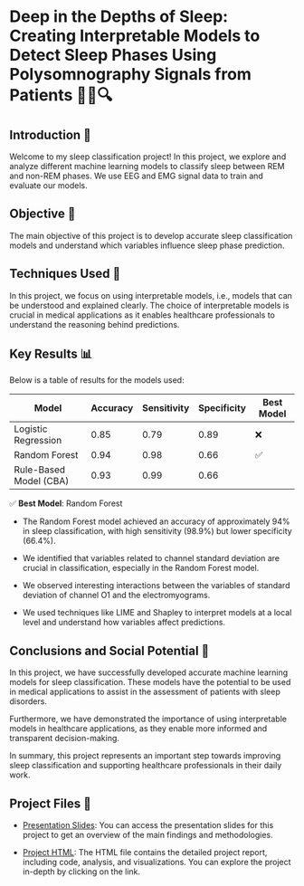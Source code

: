 # Deep in the Depths of Sleep: Creating Interpretable Models to Detect Sleep Phases Using Polysomnography Signals from Patients 🛌💤🔍

## Introduction 📝

Welcome to my sleep classification project! In this project, we explore and analyze different machine learning models to classify sleep between REM and non-REM phases. We use EEG and EMG signal data to train and evaluate our models.

## Objective 🎯

The main objective of this project is to develop accurate sleep classification models and understand which variables influence sleep phase prediction.

## Techniques Used 🤖

In this project, we focus on using interpretable models, i.e., models that can be understood and explained clearly. The choice of interpretable models is crucial in medical applications as it enables healthcare professionals to understand the reasoning behind predictions.

## Key Results 📊

Below is a table of results for the models used:

| Model            | Accuracy | Sensitivity | Specificity | Best Model |
|------------------|----------|-------------|-------------|------------|
| Logistic Regression | 0.85     | 0.79        | 0.89        | ❌          |
| Random Forest    | 0.94     | 0.98        | 0.66        | ✅          |
| Rule-Based Model (CBA) | 0.93 | 0.99      | 0.66        |            |

✅ **Best Model**: Random Forest

- The Random Forest model achieved an accuracy of approximately 94% in sleep classification, with high sensitivity (98.9%) but lower specificity (66.4%).

- We identified that variables related to channel standard deviation are crucial in classification, especially in the Random Forest model.

- We observed interesting interactions between the variables of standard deviation of channel O1 and the electromyograms.

- We used techniques like LIME and Shapley to interpret models at a local level and understand how variables affect predictions.

## Conclusions and Social Potential 🚀

In this project, we have successfully developed accurate machine learning models for sleep classification. These models have the potential to be used in medical applications to assist in the assessment of patients with sleep disorders.

Furthermore, we have demonstrated the importance of using interpretable models in healthcare applications, as they enable more informed and transparent decision-making.

In summary, this project represents an important step towards improving sleep classification and supporting healthcare professionals in their daily work.

## Project Files 📂

- [Presentation Slides](Deteccion_FaseRem.pdf): You can access the presentation slides for this project to get an overview of the main findings and methodologies.

- [Project HTML](ModeladoFasesSueno.html): The HTML file contains the detailed project report, including code, analysis, and visualizations. You can explore the project in-depth by clicking on the link.
